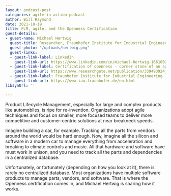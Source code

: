 ```yaml
---
layout: podcast-post
categories: agile-in-action-podcast
author: Bill Raymond
date: 2021-10-19
title: PLM, agile, and the Openness Certification
guest-details:
- guest-name: Michael Hertwig
  guest-title: Researcher, Fraunhofer Institute for Industrial Engineering IAO
  guest-photo: "/uploads/hertwig.png"
  guest-links:
  - guest-link-label: LinkedIn
    guest-link-url: https://www.linkedin.com/in/michael-hertwig-166100201/
  - guest-link-label: Certification of openness - corner stone of an agile PLM strategy
    guest-link-url: https://www.researchgate.net/publication/339493924_Certification_of_Openness_-_Corner_Stone_of_an_Agile_PLM_Strategy
  - guest-link-label: Fraunhofer Institute for Industrial Engineering
    guest-link-url: https://www.iao.fraunhofer.de/en.html
libsynUrl: ''

---
```

Product Lifecycle Management, especially for large and complex products like automobiles, is ripe for re-invention. Organizations adopt agile techniques and focus on smaller, more focused teams to deliver more competitive and customer-centric solutions at near breakneck speeds.

Imagine building a car, for example. Tracking all the parts from vendors around the world would be hard enough. Now, imagine all the silicon and software in a modern car to manage everything from acceleration and breaking to climate controls and music. All that hardware and software have must work in unison, and you need to track all the parts and dependencies in a centralized database.

Unfortunately, or fortunately (depending on how you look at it), there is rarely no centralized database. Most organizations have multiple software products to manage parts, vendors, and software. That is where the Openness certification comes in, and Michael Hertwig is sharing how it works.